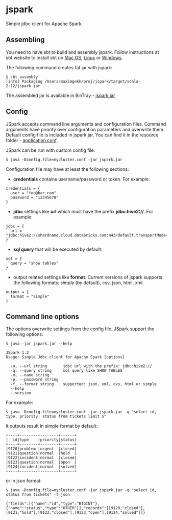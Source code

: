 # jspark
Simple jdbc client for Apache Spark

## Assembling

You need to have sbt to build and assembly jspark. Follow instructions at sbt website to
install sbt on [Mac OS](http://www.scala-sbt.org/1.0/docs/Installing-sbt-on-Mac.html),
[Linux](http://www.scala-sbt.org/1.0/docs/Installing-sbt-on-Linux.html) or
[Windows](http://www.scala-sbt.org/1.0/docs/Installing-sbt-on-Windows.html).

The following command creates fat jar with jspark:
```
$ sbt assembly
[info] Packaging /Users/maximgekk/proj/jspark/target/scala-2.12/jspark.jar ...
```

The assembled jar is available in BinTray - [jspark.jar](https://bintray.com/maxgekk/generic/download_file?file_path=jspark.jar)

## Config

JSpark accepts command line arguments and configuration files. Command arguments have priority
over configuration parameters and overwrite them. Default config file is included in jspark.jar.
You can find it in the resource folder - [application.conf](https://github.com/MaxGekk/jspark/blob/master/src/main/resources/application.conf).

JSpark can be run with custom config file:

```
$ java -Dconfig.file=mycluster.conf -jar jspark.jar
```

Configuration file may have at least the following sections:

* **credentials** contains username/password or token. For example:
```
credentials = {
  user = "foo@bar.com"
  password = "12345678"
}
```

* **jdbc** settings like **url** which must have the prefix **jdbc:hive2://**. For example:

```
jdbc = {
  url = "jdbc:hive2://shardname.cloud.databricks.com:443/default;transportMode=http;ssl=true;httpPath=sql/protocolv1/o/0/clustername"
}
```

* **sql query** that will be executed by default:

```
sql = {
  query = "show tables"
}
```

* output related settings like **format**. Current versions of jspark supports the following formats: 
_simple_ (by default), csv, json, html, xml.

```
output = {
  format = "simple"
}
```

## Command line options

The options overwrite settings from the config file. JSpark support the following options:

```
$ java -jar jspark.jar --help
```

```
JSpark 1.2
Usage: Simple Jdbc client for Apache Spark [options]

  -u, --url string       jdbc url with the prefix: jdbc:hive2://
  -q, --query string     sql query like SHOW TABLES
  -n, --name string      
  -p, --password string  
  -f, --format string    supported: json, xml, cvs, html or simple
  --help                 
  --version   
```
For example:

```
$ java -Dconfig.file=mycluster.conf -jar jspark.jar -q "select id, type, priority, status from tickets limit 5"
```

it outputs result in simple format by default:

```
+----+--------+--------+------+
|  id|type    |priority|status|
+----+--------+--------+------+
|9120|problem |urgent  |closed|
|9121|question|normal  |hold  |
|9122|incident|normal  |closed|
|9123|question|normal  |open  |
|9124|incident|normal  |solved|
+----+--------+--------+------+
```

or in json format:

```
$ java -Dconfig.file=mycluster.conf -jar jspark.jar -q "select id, status from tickets" -f json

{"fields":[{"name":"id","type":"BIGINT"},{"name":"status","type":"OTHER"}],"records":[[9120,"closed"],[9121,"hold"],[9122,"closed"],[9123,"open"],[9124,"solved"]]}
```